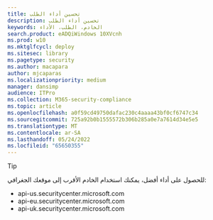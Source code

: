```yaml
---
title: تحسين أداء الطلب
description: تحسين أداء الطلب
keywords: الخادم، الطلب، الأداء
search.product: eADQiWindows 10XVcnh
ms.prod: w10
ms.mktglfcycl: deploy
ms.sitesec: library
ms.pagetype: security
ms.author: macapara
author: mjcaparas
ms.localizationpriority: medium
manager: dansimp
audience: ITPro
ms.collection: M365-security-compliance
ms.topic: article
ms.openlocfilehash: a0f59cd49750dafac230c4aaaa43bf0cf6747c34
ms.sourcegitcommit: 725a92b0b1555572b306b285a0e7a7614d34e5e5
ms.translationtype: MT
ms.contentlocale: ar-SA
ms.lasthandoff: 05/24/2022
ms.locfileid: "65650355"
---
```

> [!TIP]
> للحصول على أداء أفضل، يمكنك استخدام الخادم الأقرب إلى موقعك الجغرافي:
>
> - api-us.securitycenter.microsoft.com
> - api-eu.securitycenter.microsoft.com
> - api-uk.securitycenter.microsoft.com
